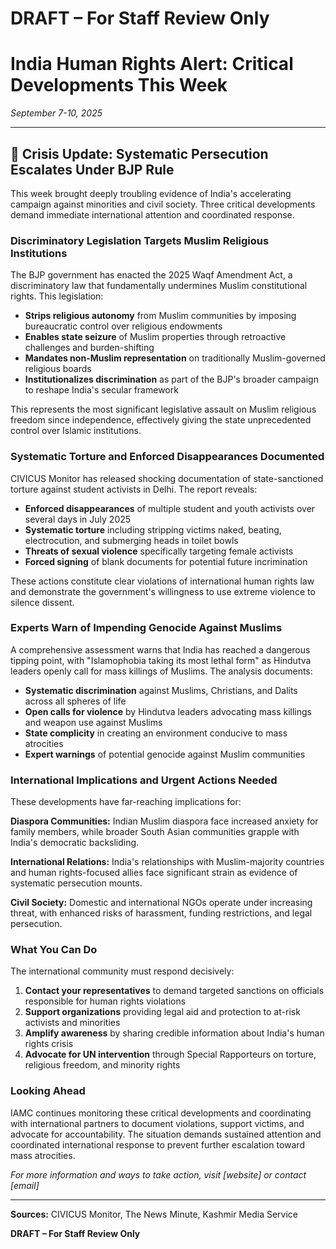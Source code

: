 # **DRAFT – For Staff Review Only**

# India Human Rights Alert: Critical Developments This Week

*September 7-10, 2025*

---

## 🚨 **Crisis Update: Systematic Persecution Escalates Under BJP Rule**

This week brought deeply troubling evidence of India's accelerating campaign against minorities and civil society. Three critical developments demand immediate international attention and coordinated response.

### **Discriminatory Legislation Targets Muslim Religious Institutions**

The BJP government has enacted the 2025 Waqf Amendment Act, a discriminatory law that fundamentally undermines Muslim constitutional rights. This legislation:

- **Strips religious autonomy** from Muslim communities by imposing bureaucratic control over religious endowments
- **Enables state seizure** of Muslim properties through retroactive challenges and burden-shifting
- **Mandates non-Muslim representation** on traditionally Muslim-governed religious boards
- **Institutionalizes discrimination** as part of the BJP's broader campaign to reshape India's secular framework

This represents the most significant legislative assault on Muslim religious freedom since independence, effectively giving the state unprecedented control over Islamic institutions.

### **Systematic Torture and Enforced Disappearances Documented**

CIVICUS Monitor has released shocking documentation of state-sanctioned torture against student activists in Delhi. The report reveals:

- **Enforced disappearances** of multiple student and youth activists over several days in July 2025
- **Systematic torture** including stripping victims naked, beating, electrocution, and submerging heads in toilet bowls
- **Threats of sexual violence** specifically targeting female activists
- **Forced signing** of blank documents for potential future incrimination

These actions constitute clear violations of international human rights law and demonstrate the government's willingness to use extreme violence to silence dissent.

### **Experts Warn of Impending Genocide Against Muslims**

A comprehensive assessment warns that India has reached a dangerous tipping point, with "Islamophobia taking its most lethal form" as Hindutva leaders openly call for mass killings of Muslims. The analysis documents:

- **Systematic discrimination** against Muslims, Christians, and Dalits across all spheres of life
- **Open calls for violence** by Hindutva leaders advocating mass killings and weapon use against Muslims
- **State complicity** in creating an environment conducive to mass atrocities
- **Expert warnings** of potential genocide against Muslim communities

### **International Implications and Urgent Actions Needed**

These developments have far-reaching implications for:

**Diaspora Communities:** Indian Muslim diaspora face increased anxiety for family members, while broader South Asian communities grapple with India's democratic backsliding.

**International Relations:** India's relationships with Muslim-majority countries and human rights-focused allies face significant strain as evidence of systematic persecution mounts.

**Civil Society:** Domestic and international NGOs operate under increasing threat, with enhanced risks of harassment, funding restrictions, and legal persecution.

### **What You Can Do**

The international community must respond decisively:

1. **Contact your representatives** to demand targeted sanctions on officials responsible for human rights violations
2. **Support organizations** providing legal aid and protection to at-risk activists and minorities
3. **Amplify awareness** by sharing credible information about India's human rights crisis
4. **Advocate for UN intervention** through Special Rapporteurs on torture, religious freedom, and minority rights

### **Looking Ahead**

IAMC continues monitoring these critical developments and coordinating with international partners to document violations, support victims, and advocate for accountability. The situation demands sustained attention and coordinated international response to prevent further escalation toward mass atrocities.

*For more information and ways to take action, visit [website] or contact [email]*

---

**Sources:** CIVICUS Monitor, The News Minute, Kashmir Media Service

**DRAFT – For Staff Review Only**

